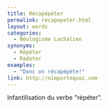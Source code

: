 ```yaml
---
title: Récapépèter
permalink: recapepeter.html
layout: words
categories:
  - Néologisme Lachalien
synonyms:
  - Répéter
  - Radoter
examples:
  - "Donc on récapépète!"
link: http://nimportequoi.com
---
```


Infantilisation du verbe &quot;répéter&quot;.

